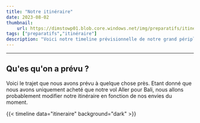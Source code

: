 ```yaml
---
title: "Notre itinéraire"
date: 2023-08-02
thumbnail:
    url: https://dimstowp01.blob.core.windows.net/img/preparatifs/itineraire.jpg
tags: ["preparatifs","itinéraire"]
description: "Voici notre timeline prévisionnelle de notre grand périple qui risque d'évoluer au gré de nos envies."
---
```

---

## Qu'es qu'on a prévu ?

Voici le trajet que nous avons prévu à quelque chose près. Etant donné que nous avons uniquement acheté que notre vol Aller pour Bali, nous allons probablement modifier notre itinéraire en fonction de nos envies du moment.

{{< timeline data="itineraire" background="dark" >}}

